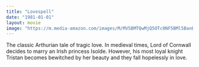 ```yaml
---
title: "Lovespell"
date: "1981-01-01"
layout: movie
image: "https://m.media-amazon.com/images/M/MV5BMTQwMjQ5OTc0NF5BMl5BanBnXkFtZTcwNDUwNDUyMQ@@._V1_SX300.jpg"
---
```


The classic Arthurian tale of tragic love. In medieval times, Lord of Cornwall decides to marry an Irish princess Isolde. However, his most loyal knight Tristan becomes bewitched by her beauty and they fall hopelessly in love.
